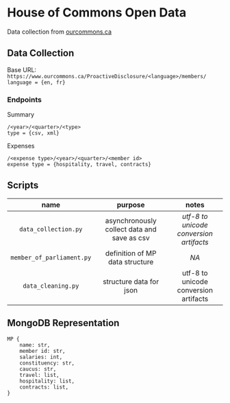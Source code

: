 # House of Commons Open Data
Data collection from [ourcommons.ca](https://www.ourcommons.ca/en/open-data#ExpendituresMembers)

## Data Collection
Base URL: `https://www.ourcommons.ca/ProactiveDisclosure/<language>/members/` \
`language = {en, fr}`

### Endpoints

Summary
```
/<year>/<quarter>/<type>
type = {csv, xml}
```

Expenses
```
/<expense type>/<year>/<quarter>/<member id>
expense type = {hospitality, travel, contracts}
```

## Scripts

name | purpose | notes
:---: | :---: | :---:
`data_collection.py` | asynchronously collect data and save as csv | _utf-8 to unicode conversion artifacts_
`member_of_parliament.py` | definition of MP data structure | _NA_
`data_cleaning.py` | structure data for json | utf-8 to unicode conversion artifacts


## MongoDB Representation
```
MP {
    name: str,
    member id: str,
    salaries: int,
    constituency: str,
    caucus: str,
    travel: list,
    hospitality: list,
    contracts: list,
}
```